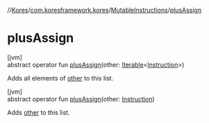 //[Kores](../../../index.md)/[com.koresframework.kores](../index.md)/[MutableInstructions](index.md)/[plusAssign](plus-assign.md)

# plusAssign

[jvm]\
abstract operator fun [plusAssign](plus-assign.md)(other: [Iterable](https://kotlinlang.org/api/latest/jvm/stdlib/kotlin.collections/-iterable/index.html)<[Instruction](../-instruction/index.md)>)

Adds all elements of [other](plus-assign.md) to this list.

[jvm]\
abstract operator fun [plusAssign](plus-assign.md)(other: [Instruction](../-instruction/index.md))

Adds [other](plus-assign.md) to this list.
